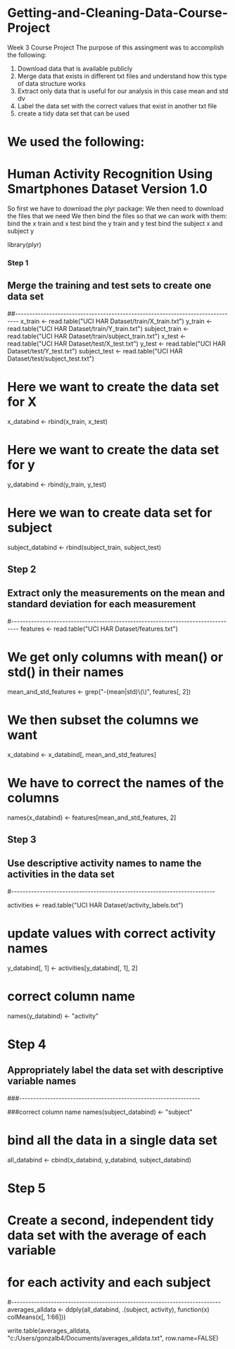 # Getting-and-Cleaning-Data-Course-Project
Week 3 Course Project
The purpose of this assingment was to accomplish the following:
1) Download data that is available publicly
2) Merge data that exists in different txt files and understand how this type of data structure works
3) Extract only data that is useful for our analysis in this case mean and std dv
4) Label the data set with the correct values that exist in another txt file
5) create a tidy data set that can be used 

We used the following:
==================================================================
Human Activity Recognition Using Smartphones Dataset
Version 1.0
==================================================================


So first we have to download the plyr package:
We then need to download the files that we need
We then bind the files so that we can work with them:
bind the x train and x test
bind the y train and y test
bind the subject x and subject y


library(plyr)

### Step 1
## Merge the training and test sets to create one data set
##-------------------------------------------------------------------------------
x_train <- read.table("UCI HAR Dataset/train/X_train.txt")
y_train <- read.table("UCI HAR Dataset/train/Y_train.txt")
subject_train <- read.table("UCI HAR Dataset/train/subject_train.txt")
x_test <- read.table("UCI HAR Dataset/test/X_test.txt")
y_test <- read.table("UCI HAR Dataset/test/Y_test.txt")
subject_test <- read.table("UCI HAR Dataset/test/subject_test.txt")
# Here we want to create the data set for X
x_databind <- rbind(x_train, x_test)
 # Here we want to create the data set for y
y_databind <- rbind(y_train, y_test)
# Here we wan to create data set for subject
subject_databind <- rbind(subject_train, subject_test)

## Step 2
## Extract only the measurements on the mean and standard deviation for each measurement
#--------------------------------------------------------------------------------
features <- read.table("UCI HAR Dataset/features.txt")
# We get only columns with mean() or std() in their names
mean_and_std_features <- grep("-(mean|std)\\(\\)", features[, 2])
# We then subset the columns we want
x_databind <- x_databind[, mean_and_std_features]
# We have to correct the names of the columns
names(x_databind) <- features[mean_and_std_features, 2]

## Step 3
## Use descriptive activity names to name the activities in the data set
#------------------------------------------------------------------------

activities <- read.table("UCI HAR Dataset/activity_labels.txt")
# update values with correct activity names
y_databind[, 1] <- activities[y_databind[, 1], 2]

# correct column name
names(y_databind) <- "activity"

# Step 4
## Appropriately label the data set with descriptive variable names
###----------------------------------------------------------------

###correct column name 
names(subject_databind) <- "subject"
# bind all the data in a single data set
all_databind <- cbind(x_databind, y_databind, subject_databind)
# Step 5
# Create a second, independent tidy data set with the average of each variable
# for each activity and each subject
#--------------------------------------------------------------------------
averages_alldata <- ddply(all_databind, .(subject, activity), function(x) colMeans(x[, 1:66]))

write.table(averages_alldata, "c:/Users/gonzalb4/Documents/averages_alldata.txt", row.name=FALSE)
